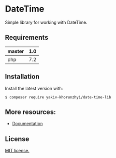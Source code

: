 # DateTime
Simple library for working with DateTime.

## Requirements
| master    | 1.0      |
|:----------|:--------:|
| php       | 7.2      |

## Installation
Install the latest version with:
```
$ composer require yakiv-khorunzhyi/date-time-lib
```

## More resources:
* [Documentation](https://github.com/yakiv-khorunzhyi/date-time-lib/blob/master/docs/index.md)

## License
[MIT license.](https://github.com/yakiv-khorunzhyi/date-time-lib/blob/master/LICENSE)
